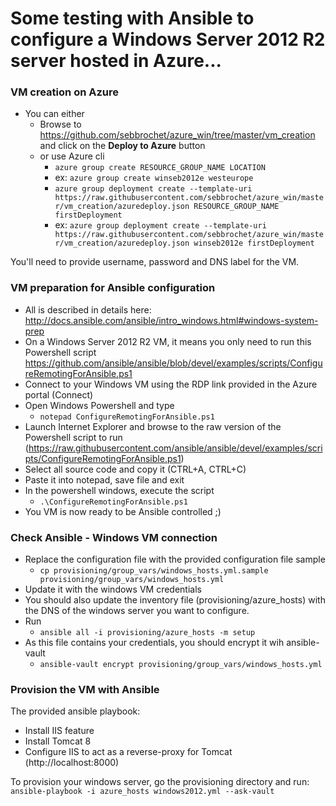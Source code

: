 # Some testing with Ansible to configure a Windows Server 2012 R2 server hosted in Azure...

### VM creation on Azure
* You can either
  * Browse to https://github.com/sebbrochet/azure_win/tree/master/vm_creation and click on the **Deploy to Azure** button
  * or use Azure cli
    * `azure group create RESOURCE_GROUP_NAME LOCATION`
    * ex: `azure group create winseb2012e westeurope`
    * `azure group deployment create --template-uri https://raw.githubusercontent.com/sebbrochet/azure_win/master/vm_creation/azuredeploy.json RESOURCE_GROUP_NAME firstDeployment`
    * ex: `azure group deployment create --template-uri https://raw.githubusercontent.com/sebbrochet/azure_win/master/vm_creation/azuredeploy.json winseb2012e firstDeployment`

You'll need to provide username, password and DNS label for the VM.   

### VM preparation for Ansible configuration
* All is described in details here: http://docs.ansible.com/ansible/intro_windows.html#windows-system-prep 
* On a Windows Server 2012 R2 VM, it means you only need to run this Powershell script https://github.com/ansible/ansible/blob/devel/examples/scripts/ConfigureRemotingForAnsible.ps1
* Connect to your Windows VM using the RDP link provided in the Azure portal (Connect)
* Open Windows Powershell and type
  * `notepad ConfigureRemotingForAnsible.ps1`
* Launch Internet Explorer and browse to the raw version of the Powershell script to run (https://raw.githubusercontent.com/ansible/ansible/devel/examples/scripts/ConfigureRemotingForAnsible.ps1)
* Select all source code and copy it (CTRL+A, CTRL+C)
* Paste it into notepad, save file and exit
* In the powershell windows, execute the script
  * `.\ConfigureRemotingForAnsible.ps1`
* You VM is now ready to be Ansible controlled ;)

### Check Ansible - Windows VM connection
* Replace the configuration file with the provided configuration file sample 
  * `cp provisioning/group_vars/windows_hosts.yml.sample provisioning/group_vars/windows_hosts.yml`
* Update it with the windows VM credentials
* You should also update the inventory file (provisioning/azure_hosts) with the DNS of the windows server you want to configure.   
* Run
  * `ansible all -i provisioning/azure_hosts -m setup`
* As this file contains your credentials, you should encrypt it wih ansible-vault
  * `ansible-vault encrypt provisioning/group_vars/windows_hosts.yml`

### Provision the VM with Ansible
The provided ansible playbook:   
* Install IIS feature
* Install Tomcat 8
* Configure IIS to act as a reverse-proxy for Tomcat (http://localhost:8000)
   
To provision your windows server, go the provisioning directory and run:  
`ansible-playbook -i azure_hosts windows2012.yml --ask-vault`
